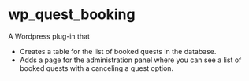 # wp_quest_booking
A Wordpress plug-in that 
* Creates a table for the list of booked quests in the database.
* Adds a page for the administration panel where you can see a list of booked quests with a canceling a quest option.
